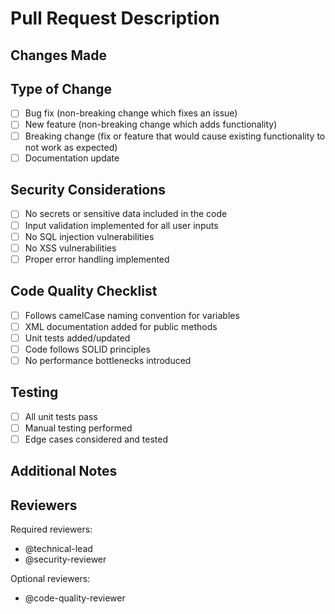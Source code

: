 # Pull Request Description

## Changes Made
<!-- Describe your changes in detail -->

## Type of Change
- [ ] Bug fix (non-breaking change which fixes an issue)
- [ ] New feature (non-breaking change which adds functionality)
- [ ] Breaking change (fix or feature that would cause existing functionality to not work as expected)
- [ ] Documentation update

## Security Considerations
- [ ] No secrets or sensitive data included in the code
- [ ] Input validation implemented for all user inputs
- [ ] No SQL injection vulnerabilities
- [ ] No XSS vulnerabilities
- [ ] Proper error handling implemented

## Code Quality Checklist
- [ ] Follows camelCase naming convention for variables
- [ ] XML documentation added for public methods
- [ ] Unit tests added/updated
- [ ] Code follows SOLID principles
- [ ] No performance bottlenecks introduced

## Testing
- [ ] All unit tests pass
- [ ] Manual testing performed
- [ ] Edge cases considered and tested

## Additional Notes
<!-- Any additional information that reviewers should know -->

## Reviewers
<!-- Add your preferred reviewers here -->
Required reviewers:
- @technical-lead
- @security-reviewer

Optional reviewers:
- @code-quality-reviewer
